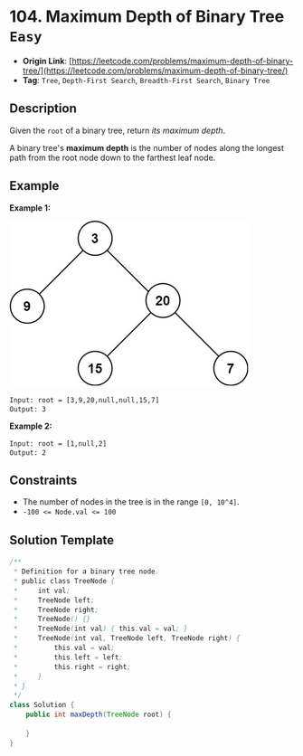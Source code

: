 # 104. Maximum Depth of Binary Tree `Easy`

- **Origin Link**: [https://leetcode.com/problems/maximum-depth-of-binary-tree/](https://leetcode.com/problems/maximum-depth-of-binary-tree/)
- **Tag**: `Tree`, `Depth-First Search`, `Breadth-First Search`, `Binary Tree`


## Description

Given the `root` of a binary tree, return *its maximum depth*.

A binary tree's **maximum depth** is the number of nodes along the longest path from the root node down to the farthest leaf node.


## Example

**Example 1:**

![](./tmp-tree.jpg)

```
Input: root = [3,9,20,null,null,15,7]
Output: 3
```

**Example 2:**

```
Input: root = [1,null,2]
Output: 2
```


## Constraints

- The number of nodes in the tree is in the range `[0, 10^4]`.
- `-100 <= Node.val <= 100`


## Solution Template

```java
/**
 * Definition for a binary tree node.
 * public class TreeNode {
 *     int val;
 *     TreeNode left;
 *     TreeNode right;
 *     TreeNode() {}
 *     TreeNode(int val) { this.val = val; }
 *     TreeNode(int val, TreeNode left, TreeNode right) {
 *         this.val = val;
 *         this.left = left;
 *         this.right = right;
 *     }
 * }
 */
class Solution {
    public int maxDepth(TreeNode root) {

    }
}
```
